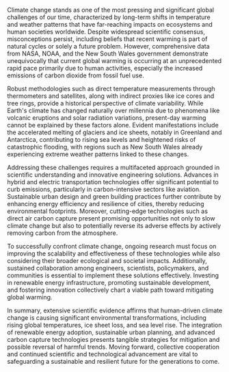 Climate change stands as one of the most pressing and significant global challenges of our time, characterized by long-term shifts in temperature and weather patterns that have far-reaching impacts on ecosystems and human societies worldwide. Despite widespread scientific consensus, misconceptions persist, including beliefs that recent warming is part of natural cycles or solely a future problem. However, comprehensive data from NASA, NOAA, and the New South Wales government demonstrate unequivocally that current global warming is occurring at an unprecedented rapid pace primarily due to human activities, especially the increased emissions of carbon dioxide from fossil fuel use.

Robust methodologies such as direct temperature measurements through thermometers and satellites, along with indirect proxies like ice cores and tree rings, provide a historical perspective of climate variability. While Earth's climate has changed naturally over millennia due to phenomena like volcanic eruptions and solar radiation variations, present-day warming cannot be explained by these factors alone. Evident manifestations include the accelerated melting of glaciers and ice sheets, notably in Greenland and Antarctica, contributing to rising sea levels and heightened risks of catastrophic flooding, with regions such as New South Wales already experiencing extreme weather patterns linked to these changes.

Addressing these challenges requires a multifaceted approach grounded in scientific understanding and innovative engineering solutions. Advances in hybrid and electric transportation technologies offer significant potential to curb emissions, particularly in carbon-intensive sectors like aviation. Sustainable urban design and green building practices further contribute by enhancing energy efficiency and resilience of cities, thereby reducing environmental footprints. Moreover, cutting-edge technologies such as direct air carbon capture present promising opportunities not only to slow climate change but also to potentially reverse its adverse effects by actively removing carbon from the atmosphere.

To successfully confront climate change, ongoing research must focus on improving the scalability and effectiveness of these technologies while also considering their broader ecological and societal impacts. Additionally, sustained collaboration among engineers, scientists, policymakers, and communities is essential to implement these solutions effectively. Investing in renewable energy infrastructure, promoting sustainable development, and fostering innovation collectively chart a viable path toward mitigating global warming.

In summary, extensive scientific evidence affirms that human-driven climate change is causing significant environmental transformations, including rising global temperatures, ice sheet loss, and sea level rise. The integration of renewable energy adoption, sustainable urban planning, and advanced carbon capture technologies presents tangible strategies for mitigation and possible reversal of harmful trends. Moving forward, collective cooperation and continued scientific and technological advancement are vital to safeguarding a sustainable and resilient future for the generations to come.